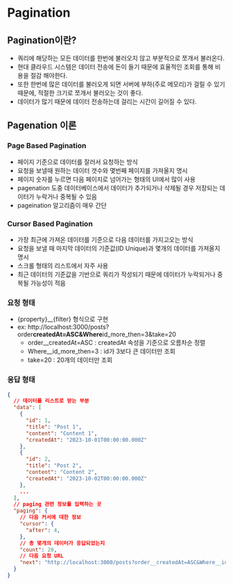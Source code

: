 # Pagination

## Pagination이란?

- 쿼리에 해당하는 모든 데이터를 한번에 불러오지 않고 부분적으로 쪼개서 불러온다.
- 현대 클라우드 시스템은 데이터 전송에 돈이 들기 때문에 효율적인 조회를 통해 비용을 절감 해야한다.
- 또한 한번에 많은 데이터를 불러오게 되면 서버에 부하(주로 메모리)가 걸릴 수 있기 때문에, 적절한 크기로 쪼개서 불러오는 것이 좋다.
- 데이터가 많기 때문에 데이터 전송하는데 걸리는 시간이 길어질 수 있다.

## Pagenation 이론

### Page Based Pagination

- 페이지 기준으로 데이터를 잘러서 요청하는 방식
- 요청을 보낼때 원하는 데이터 갯수와 몇번째 페이지를 가져올지 명시
- 페이지 숫자를 누르면 다음 페이지로 넘어가는 형태의 UI에서 많이 사용
- pagenation 도중 데이터베이스에서 데이터가 추가되거나 삭제될 경우 저장되는 데이터가 누락거나 중복될 수 있음
- pageination 알고리즘이 매우 간단

### Cursor Based Pagination

- 가장 최근에 가져온 데이터를 기준으로 다음 데이터를 가지고오는 방식
- 요청을 보낼 때 마지막 데이터의 기준값(ID Unique)과 몇개의 데이터를 가져올지 명시
- 스크롤 형태의 리스트에서 자주 사용
- 최근 데이터의 기준값을 기반으로 쿼리가 작성되기 때문에 데이터가 누락되거나 중복될 가능성이 적음

### 요청 형태

- {property}\_\_{filter} 형식으로 구현
- ex: http://localhost:3000/posts?order**createdAt=ASC&Where**id_more_then=3&take=20
  - order\_\_createdAt=ASC : createdAt 속성을 기준으로 오름차순 정렬
  - Where\_\_id_more_then=3 : id가 3보다 큰 데이터만 조회
  - take=20 : 20개의 데이터만 조회

### 응답 형태

```JSON
{
  // 데이터를 리스트로 받는 부분
  "data": [
    {
      "id": 1,
      "title": "Post 1",
      "content": "Content 1",
      "createdAt": "2023-10-01T00:00:00.000Z"
    },
    {
      "id": 2,
      "title": "Post 2",
      "content": "Content 2",
      "createdAt": "2023-10-02T00:00:00.000Z"
    },
    ...
  ],
  // paging 관련 정보를 입력하는 곳
  "paging": {
    // 다음 커서에 대한 정보
    "cursor": {
      "after": 4,
    },
    // 총 몇개의 데이터가 응답되었는지
    "count": 20,
    // 다음 요청 URL
    "next": "http://localhost:3000/posts?order__createdAt=ASC&Where__id_more_then=4&take=20"
  }
}
```
